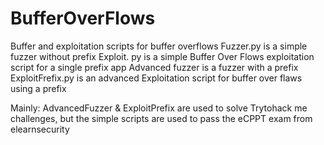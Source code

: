 # BufferOverFlows
Buffer and exploitation scripts for buffer overflows 
Fuzzer.py is a simple fuzzer without prefix 
Exploit. py is a simple Buffer Over Flows exploitation script for a single prefix app 
Advanced fuzzer is a fuzzer with a prefix 
ExploitFrefix.py is an advanced Exploitation script for buffer over flaws using a prefix 

Mainly: 
  AdvancedFuzzer & ExploitPrefix are used to solve Trytohack me challenges, but the simple scripts are used to pass the eCPPT exam from elearnsecurity
